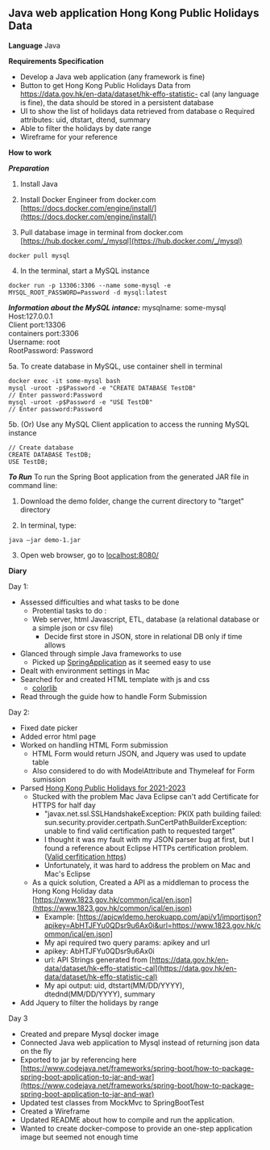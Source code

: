 ## Java web application Hong Kong Public Holidays Data

**Language** Java <br/>

**Requirements Specification**
- Develop a Java web application (any framework is fine)
- Button to get Hong Kong Public Holidays Data from https://data.gov.hk/en-data/dataset/hk-effo-statistic-
cal (any language is fine), the data should be stored in a persistent database
- UI to show the list of holidays data retrieved from database
o Required attributes: uid, dtstart, dtend, summary
- Able to filter the holidays by date range
- Wireframe for your reference


**How to work** <br/>

***Preparation***
1. Install Java

2. Install Docker Engineer from docker.com [https://docs.docker.com/engine/install/](https://docs.docker.com/engine/install/)

3. Pull database image in terminal from docker.com [https://hub.docker.com/_/mysql](https://hub.docker.com/_/mysql)
```
docker pull mysql
```
4. In the terminal, start a MySQL instance
```
docker run -p 13306:3306 --name some-mysql -e MYSQL_ROOT_PASSWORD=Password -d mysql:latest
```
***Information about the MySQL intance:***
mysqlname: some-mysql <br/> 
Host:127.0.0.1 <br/>
Client port:13306 <br/>
containers port:3306 <br/>
Username: root <br/>
RootPassword: Password <br/>

5a. To create database in MySQL, use container shell  in terminal
``` 
docker exec -it some-mysql bash
mysql -uroot -p$Password -e "CREATE DATABASE TestDB"
// Enter password:Password
mysql -uroot -p$Password -e "USE TestDB"
// Enter password:Password
```

5b. (Or) Use any MySQL Client application to access the running MySQL instance

```
// Create database
CREATE DATABASE TestDB;
USE TestDB;

```

***To Run***
To run the Spring Boot application from the generated JAR file in command line:
1. Download the demo folder, change the current directory to "target" directory

2. In terminal, type:
```
java –jar demo-1.jar
```

3. Open web browser, go to [localhost:8080/](localhost:8080/)

**Diary**

Day 1:
- Assessed difficulties and what tasks to be done<br/>
    - Protential tasks to do :
    - Web server, html Javascript, ETL, database (a relational database or a simple json or csv file)
        - Decide first store in JSON, store in relational DB only if time allows
- Glanced through simple Java frameworks to use<br/>
    - Picked up [SpringApplication](https://spring.io/guides/gs/serving-web-content/) as it seemed easy to use
- Dealt with environment settings in Mac
- Searched for and created HTML template with js and css
    - [colorlib](https://colorlib.com/wp/template/fixed-header-table/)
- Read through the guide how to handle Form Submission 


Day 2:
- Fixed date picker
- Added error html page
- Worked on handling HTML Form submission
    - HTML Form would return JSON, and Jquery was used to update table
    - Also considered to do with ModelAttribute and Thymeleaf for Form sumission
- Parsed [Hong Kong Public Holidays for 2021-2023](https://www.1823.gov.hk/common/ical/en.json)
    - Stucked with the problem Mac Java Eclipse can't add Certificate for HTTPS for half day
        - "javax.net.ssl.SSLHandshakeException: PKIX path building failed: sun.security.provider.certpath.SunCertPathBuilderException: unable to find valid certification path to requested target"
        - I thought it was my fault with my JSON parser bug at first, but I found a reference about Eclipse HTTPs certification problem. ([Valid cerfitication https](https://stackoverflow.com/questions/21076179/pkix-path-building-failed-and-unable-to-find-valid-certification-path-to-requ))
        - Unfortunately, it was hard to address the problem on Mac and Mac's Eclipse
    - As a quick solution, Created a API as a middleman to process the Hong Kong Holiday data [https://www.1823.gov.hk/common/ical/en.json](https://www.1823.gov.hk/common/ical/en.json)
        - Example: [https://apicwldemo.herokuapp.com/api/v1/importjson?apikey=AbHTJFYu0QDsr9u6Ax0i&url=https://www.1823.gov.hk/common/ical/en.json]
        - My api required two query params: apikey and url 
        - apikey: AbHTJFYu0QDsr9u6Ax0i 
        - url:  API Strings generated from [https://data.gov.hk/en-data/dataset/hk-effo-statistic-cal](https://data.gov.hk/en-data/dataset/hk-effo-statistic-cal)
        - My api output: uid, dtstart(MM/DD/YYYY), dtednd(MM/DD/YYYY), summary
- Add Jquery to filter the holidays by range
 

Day 3
- Created and prepare Mysql docker image
- Connected Java web application to Mysql instead of returning json data on the fly
- Exported to jar by referencing here [https://www.codejava.net/frameworks/spring-boot/how-to-package-spring-boot-application-to-jar-and-war](https://www.codejava.net/frameworks/spring-boot/how-to-package-spring-boot-application-to-jar-and-war)
- Updated test classes from MockMvc to SpringBootTest
- Created a Wireframe
- Updated README about how to compile and run the application.
- Wanted to create docker-compose to provide an one-step application image but seemed not enough time


